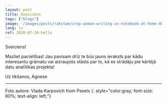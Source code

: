 ```yaml
---
layout: post
title: Sveiciens
tags: ["blogs"]
image: '/images/posts/rakstam/crop-woman-writing-in-notebook-at-home-4050300.jpg'
lang: lv
ref: 2020-07-24-hello
---
```


Sveiciens!

Mazliet pacietības! Jau pavisam drīz te būs jauns ieraksts par kādu interesantu grāmatu vai aizraujošs stāsts par to, kā es strādāju pie kārtējā datu analītikas projekta!

Uz tikšanos,
Agnese 

***

Foto autore: Vlada Karpovich from Pexels
{: style="color:gray; font-size: 80%; text-align: left;"}
